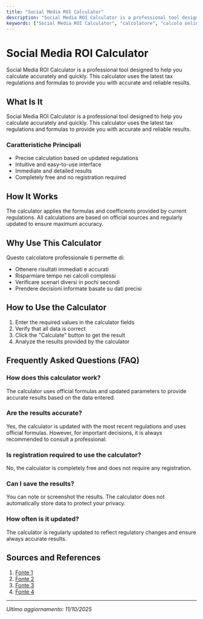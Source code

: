 ```yaml
---
title: "Social Media ROI Calculator"
description: "Social Media ROI Calculator is a professional tool designed to help you calculate accurately and quickly. This calculator uses the latest tax regulations and formulas to provide you with accurate and reliable results."
keywords: ["Social Media ROI Calculator", "calcolatore", "calcolo online"]
---
```


# Social Media ROI Calculator

Social Media ROI Calculator is a professional tool designed to help you calculate accurately and quickly. This calculator uses the latest tax regulations and formulas to provide you with accurate and reliable results.

## What Is It

Social Media ROI Calculator is a professional tool designed to help you calculate accurately and quickly. This calculator uses the latest tax regulations and formulas to provide you with accurate and reliable results.

### Caratteristiche Principali

- Precise calculation based on updated regulations
- Intuitive and easy-to-use interface
- Immediate and detailed results
- Completely free and no registration required

## How It Works

The calculator applies the formulas and coefficients provided by current regulations. All calculations are based on official sources and regularly updated to ensure maximum accuracy.

## Why Use This Calculator

Questo calcolatore professionale ti permette di:

- Ottenere risultati immediati e accurati
- Risparmiare tempo nei calcoli complessi
- Verificare scenari diversi in pochi secondi
- Prendere decisioni informate basate su dati precisi

## How to Use the Calculator

1. Enter the required values in the calculator fields
2. Verify that all data is correct
3. Click the "Calculate" button to get the result
4. Analyze the results provided by the calculator

## Frequently Asked Questions (FAQ)

### How does this calculator work?

The calculator uses official formulas and updated parameters to provide accurate results based on the data entered.

### Are the results accurate?

Yes, the calculator is updated with the most recent regulations and uses official formulas. However, for important decisions, it is always recommended to consult a professional.

### Is registration required to use the calculator?

No, the calculator is completely free and does not require any registration.

### Can I save the results?

You can note or screenshot the results. The calculator does not automatically store data to protect your privacy.

### How often is it updated?

The calculator is regularly updated to reflect regulatory changes and ensure always accurate results.

## Sources and References

1. [Fonte 1](https://sproutsocial.com/roi/social-media-roi-calculator/)
2. [Fonte 2](https://theonlineadvertisingguide.com/ad-calculators/roi-calculator/)
3. [Fonte 3](https://selzy.com/en/blog/marketing-roi-calculator/)
4. [Fonte 4](https://www.roeltimmermans.com/digital-marketing/social-media-roi-calculator)

---

*Ultimo aggiornamento: 11/10/2025*
